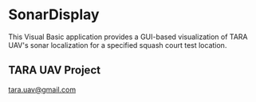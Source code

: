 # SonarDisplay

This Visual Basic application provides a GUI-based visualization of TARA UAV's sonar localization for a specified squash court test location. 

## TARA UAV Project
tara.uav@gmail.com
